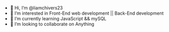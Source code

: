 - 👋 Hi, I’m @liamchivers23
- 👀 I’m interested in Front-End web development || Back-End development
- 🌱 I’m currently learning JavaScript && mySQL
- 💞️ I’m looking to collaborate on Anything 

<!---
liamchivers23/liamchivers23 is a ✨ special ✨ repository because its `README.md` (this file) appears on your GitHub profile.
You can click the Preview link to take a look at your changes.
--->
